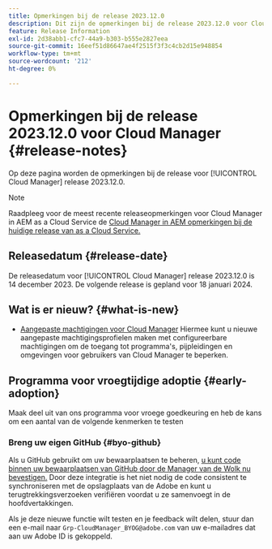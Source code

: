 ```yaml
---
title: Opmerkingen bij de release 2023.12.0
description: Dit zijn de opmerkingen bij de release 2023.12.0 voor Cloud Manager.
feature: Release Information
exl-id: 2d38abb1-cfc7-44a9-b303-b555e2827eea
source-git-commit: 16eef51d86647ae4f2515f3f3c4cb2d15e948854
workflow-type: tm+mt
source-wordcount: '212'
ht-degree: 0%

---
```



# Opmerkingen bij de release 2023.12.0 voor Cloud Manager {#release-notes}

Op deze pagina worden de opmerkingen bij de release voor [!UICONTROL Cloud Manager] release 2023.12.0.

>[!NOTE]
>
>Raadpleeg voor de meest recente releaseopmerkingen voor Cloud Manager in AEM as a Cloud Service de [Cloud Manager in AEM opmerkingen bij de huidige release van as a Cloud Service.](https://experienceleague.adobe.com/docs/experience-manager-cloud-service/content/implementing/using-cloud-manager/release-notes-cloud-manager/release-notes-cm-current.html)

## Releasedatum {#release-date}

De releasedatum voor [!UICONTROL Cloud Manager] release 2023.12.0 is 14 december 2023. De volgende release is gepland voor 18 januari 2024.

## Wat is er nieuw? {#what-is-new}

* [Aangepaste machtigingen voor Cloud Manager](/help/using/custom-permissions.md) Hiermee kunt u nieuwe aangepaste machtigingsprofielen maken met configureerbare machtigingen om de toegang tot programma&#39;s, pijpleidingen en omgevingen voor gebruikers van Cloud Manager te beperken.

## Programma voor vroegtijdige adoptie {#early-adoption}

Maak deel uit van ons programma voor vroege goedkeuring en heb de kans om een aantal van de volgende kenmerken te testen

### Breng uw eigen GitHub {#byo-github}

Als u GitHub gebruikt om uw bewaarplaatsen te beheren, [u kunt code binnen uw bewaarplaatsen van GitHub door de Manager van de Wolk nu bevestigen.](/help/managing-code/byo-github.md) Door deze integratie is het niet nodig de code consistent te synchroniseren met de opslagplaats van de Adobe en kunt u terugtrekkingsverzoeken verifiëren voordat u ze samenvoegt in de hoofdvertakkingen.

Als je deze nieuwe functie wilt testen en je feedback wilt delen, stuur dan een e-mail naar `Grp-CloudManager_BYOG@adobe.com` van uw e-mailadres dat aan uw Adobe ID is gekoppeld.
